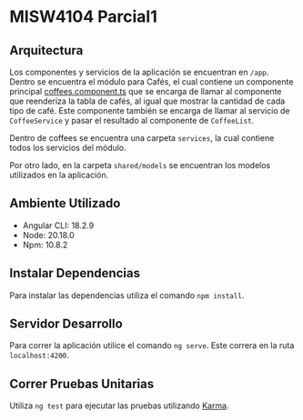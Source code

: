 # MISW4104 Parcial1

## Arquitectura

Los componentes y servicios de la aplicación se encuentran en `/app`. Dentro se encuentra el módulo para Cafés, el cual contiene un componente principal [coffees.component.ts](src/app/coffees/coffees.component.ts) que se encarga de llamar al componente que reenderiza la tabla de cafés, al igual que mostrar la cantidad de cada tipo de café. Este componente también se encarga de llamar al servicio de `CoffeeService` y pasar el resultado al componente de `CoffeeList`.

Dentro de coffees se encuentra una carpeta `services`, la cual contiene todos los servicios del módulo.

Por otro lado, en la carpeta `shared/models` se encuentran los modelos utilizados en la aplicación.

## Ambiente Utilizado
- Angular CLI: 18.2.9
- Node: 20.18.0
- Npm: 10.8.2

## Instalar Dependencias
Para instalar las dependencias utiliza el comando `npm install`.

## Servidor Desarrollo

Para correr la aplicación utilice el comando `ng serve`. Este correra en la ruta `localhost:4200`.

## Correr Pruebas Unitarias

Utiliza `ng test` para ejecutar las pruebas utilizando [Karma](https://karma-runner.github.io).